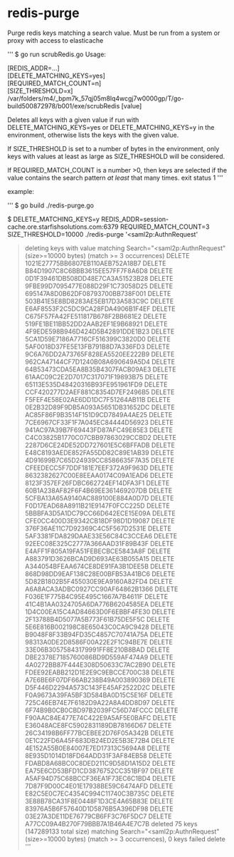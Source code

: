 # redis-purge
Purge redis keys matching a search value. Must be run from a system or proxy with access to elasticache

'''
$ go run scrubRedis.go
Usage:

[REDIS_ADDR=...]           \
[DELETE_MATCHING_KEYS=yes] \
[REQUIRED_MATCH_COUNT=n]   \
[SIZE_THRESHOLD=x]         \
	/var/folders/m4/_bpm7k_57qj05m8lq4wcgj7w0000gp/T/go-build500872978/b001/exe/scrubRedis [value]

Deletes all keys with a given value if run with DELETE_MATCHING_KEYS=yes
or DELETE_MATCHING_KEYS=y in the environment, otherwise lists the keys with
the given value.

If SIZE_THRESHOLD is set to a number of bytes in the environment, only keys
with values at least as large as SIZE_THRESHOLD will be considered.

If REQUIRED_MATCH_COUNT is a number >0, then keys are selected if the value
contains the search pattern _at least_ that many times.
exit status 1
'''


example:


'''
$ go build ./redis-purge.go

$ DELETE_MATCHING_KEYS=y REDIS_ADDR=session-cache.ore.starfishsolutions.com:6379 REQUIRED_MATCH_COUNT=3 SIZE_THRESHOLD=10000 ./redis-purge '<saml2p:AuthnRequest'
> deleting keys with value matching Search="<saml2p:AuthnRequest" (size>=10000 bytes) (match >= 3 occurrences)
DELETE 1021E27775BB6807EB110AEB752A18B7
DELETE B84D1907C8C6BBB3615EE57FF7F8A6D8
DELETE 0D1F39461DB508DD48E7CA3A51523B28
DELETE 9FBE99D7095477E088D29F1C73058D25
DELETE 695147A8D0B62DF08793700BB738F001
DELETE 503B41E5E8BD8283AE5EB17D3A583C9C
DELETE E6AF8553F2C5DC9CA28FDA4906B1F4EF
DELETE C675F57FA42FE511817B678F2BB681E2
DELETE 519FE1BE11BB52DD2AAB2EF1E9B68921
DELETE 4F9EDE598B946D424D5B42891DDE1B23
DELETE 5CA1D59E7186A7716CF516399C3820D0
DELETE 5AF0018D37FE5E13FB791B8D7A336FD3
DELETE 9C6A76DD2A73765F828EA5520EE222B9
DELETE 962CA47144CF7D1240B08A690649A5D4
DELETE 64B53473CDA5EA8B35B4307FACB09AE3
DELETE 61AAC09C2E2D7017C317071F19893B75
DELETE 65113E535D48420316B93FE951961FD9
DELETE CCF420277D2AEF881C8354D7EF2496B5
DELETE F5FEF4E58E02AE6DD1DC7F51264AB11B
DELETE 0E2B32D89F9DB5A093A5651DB31652DC
DELETE AC85F86F9B3514F151D9CD7849A4AE25
DELETE 7CE6967CF33F1F7A045EC84444D56923
DELETE 941AC97A39B7F69443FD87AFC49E85E3
DELETE C4C03825B1770C07CBB97863029CCBD2
DELETE 2287D6CE24DE52DD727601E5C6BFFADB
DELETE E48C8193AEDE852FA55DD82C89E1AB39
DELETE 4D91699B7C65D24939CC8586635F7A35
DELETE CFEEDECC5F7DDF181E7EEF372A9F963D
DELETE 8632382627C00E8EEAA0174C09A1EAD6
DELETE 8123F357EF26FDBC662724EF14DFA3F1
DELETE 60B1A238AF82F6F4B69EE361469207DB
DELETE 5CFBA13A65A9140AC889100E884A0D7D
DELETE F0D17EAD68A8911B21E9147F0FCC225D
DELETE 5BBBFA3D5A1DC79CC66D642ECE15E09A
DELETE CFE0CC400D3E9342CB18DF98D1D19087
DELETE 376F36AE11C7D92369C4C5F567D2531E
DELETE 5AF3381FDA829DAAE33E56C84C3CCEA6
DELETE 92EEC08E325C2777A366AAD31F89B43F
DELETE E4AFF1F805A19FA51FEBECBCE5843A8F
DELETE A883791D3626BCAD9D693AE63B055A15
DELETE A344054BFEAA674CE8DE91FA3B1DEE5B
DELETE 868D98DD9EAF138C28E00BFB53A41BC6
DELETE 5D82B1802B5F455030E9EA9160A82FD4
DELETE A6A8ACA3ADBC0927CC90AF64862B1366
DELETE F036E1F775B4C95E495C1667A7B4611F
DELETE 41C4B1AA0324705A6DA776B6204585EA
DELETE 1D4C00EA15C4AD84663D0F6EBBF4FE30
DELETE 2F13788B4D5077A5B773F61B75DE5F5C
DELETE 5E6E816B002198C8E65043C0CA9C9428
DELETE B9048F8F33B94FD35C4857C70741A75A
DELETE 98313A0DE2D8586F00A22E2F1C94BE7E
DELETE 33E06B30575843179991FF8E210B8BAD
DELETE DBE2378E7185760086BD9D559AF474A9
DELETE 4A0272BB87F444E308D50633C7AC2B90
DELETE FDEE92EABB212D1E2E9C9EBCCE700C38
DELETE A7E6BE6F07DF66AB238B49A003890369
DELETE D5F446D2294A573C143FE45AF2522D2C
DELETE F0A9673A39FA5BF3D584BA0D15C5E16F
DELETE 725C46EB74E7F6182D9A22A8A4DD8D97
DELETE 6F74B9B0CB0CBD97B2039FC56D74FCCC
DELETE F90AAC84E477E74C422E9A5AF5E0BAFC
DELETE E36048ACE8FC5902831189DB78166D67
DELETE 26C34198B6FF77BCEBEE2D76F05A342B
DELETE 0E1C22FD6A45F683DB24ED2E5B3E72B4
DELETE 4E152A55B0E84007E7ED17313C5694A8
DELETE 8E935D1014D18FD64ADD31F3AF84EB58
DELETE FDABD8A68BC0C8DED211C9D58D1A15D2
DELETE EA75E6CD53BFD1CD3876752CC351BF97
DELETE A5AF94D75C68BCCF36EA1F73EC6C1BD4
DELETE 7D87F9D00C4E01E17938BE59C6474AFD
DELETE E82C5E0C7EC4354C994C11740C3B735C
DELETE 3E88B78CA31F8E0448F1D3CE4A65B83E
DELETE 83976A5B6F57640D1D5876B5A396DF98
DELETE 03E27A3DE11DE76779CB6FF3C76F5DC7
DELETE A77CC09A4B270F79BBB7A1B46A4E7C7B
> deleted 75 keys (147289133 total size) matching Search="<saml2p:AuthnRequest" (size>=10000 bytes) (match >= 3 occurrences), 0 keys failed delete
'''
